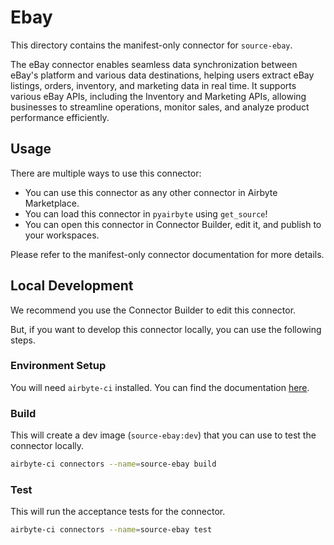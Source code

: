 # Ebay
This directory contains the manifest-only connector for `source-ebay`.

The eBay connector  enables seamless data synchronization between eBay&#39;s platform and various data destinations, helping users extract eBay listings, orders, inventory, and marketing data in real time. It supports various eBay APIs, including the Inventory and Marketing APIs, allowing businesses to streamline operations, monitor sales, and analyze product performance efficiently.

## Usage
There are multiple ways to use this connector:
- You can use this connector as any other connector in Airbyte Marketplace.
- You can load this connector in `pyairbyte` using `get_source`!
- You can open this connector in Connector Builder, edit it, and publish to your workspaces.

Please refer to the manifest-only connector documentation for more details.

## Local Development
We recommend you use the Connector Builder to edit this connector.

But, if you want to develop this connector locally, you can use the following steps.

### Environment Setup
You will need `airbyte-ci` installed. You can find the documentation [here](airbyte-ci).

### Build
This will create a dev image (`source-ebay:dev`) that you can use to test the connector locally.
```bash
airbyte-ci connectors --name=source-ebay build
```

### Test
This will run the acceptance tests for the connector.
```bash
airbyte-ci connectors --name=source-ebay test
```

